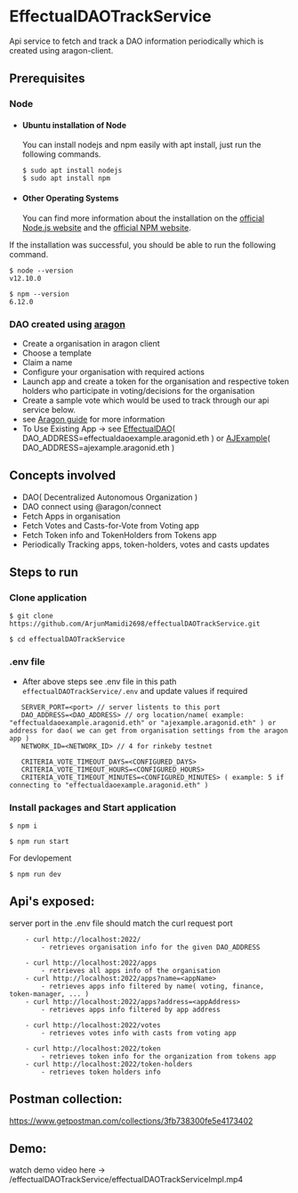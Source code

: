 # EffectualDAOTrackService

Api service to fetch and track a DAO information periodically which is created using aragon-client.

## Prerequisites

### Node

-   #### Ubuntu installation of Node

    You can install nodejs and npm easily with apt install, just run the following commands.

        $ sudo apt install nodejs
        $ sudo apt install npm

-   #### Other Operating Systems
    You can find more information about the installation on the [official Node.js website](https://nodejs.org/) and the [official NPM website](https://npmjs.org/).

If the installation was successful, you should be able to run the following command.

    $ node --version
    v12.10.0

    $ npm --version
    6.12.0

### DAO created using [aragon](https://client.aragon.org/#/)

-   Create a organisation in aragon client
-   Choose a template
-   Claim a name
-   Configure your organisation with required actions
-   Launch app and create a token for the organisation and respective token holders who participate in voting/decisions for the organisation
-   Create a sample vote which would be used to track through our api service below.
-   see [Aragon guide](https://help.aragon.org/collection/1-aragon-user-guide) for more information
-   To Use Existing App -> see [EffectualDAO](https://client.aragon.org/#/effectualdaoexample.aragonid.eth)( DAO_ADDRESS=effectualdaoexample.aragonid.eth )
or [AJExample](https://client.aragon.org/#/ajexample.aragonid.eth)( DAO_ADDRESS=ajexample.aragonid.eth )

## Concepts involved

-   DAO( Decentralized Autonomous Organization )
-   DAO connect using @aragon/connect
-   Fetch Apps in organisation
-   Fetch Votes and Casts-for-Vote from Voting app
-   Fetch Token info and TokenHolders from Tokens app
-   Periodically Tracking apps, token-holders, votes and casts updates

## Steps to run

### Clone application

```
$ git clone https://github.com/ArjunMamidi2698/effectualDAOTrackService.git

$ cd effectualDAOTrackService
```

### .env file

-   After above steps see .env file in this path `effectualDAOTrackService/.env` and update values if required

```
   SERVER_PORT=<port> // server listents to this port
   DAO_ADDRESS=<DAO_ADDRESS> // org location/name( example: "effectualdaoexample.aragonid.eth" or "ajexample.aragonid.eth" ) or address for dao( we can get from organisation settings from the aragon app )
   NETWORK_ID=<NETWORK_ID> // 4 for rinkeby testnet

   CRITERIA_VOTE_TIMEOUT_DAYS=<CONFIGURED_DAYS>
   CRITERIA_VOTE_TIMEOUT_HOURS=<CONFIGURED_HOURS>
   CRITERIA_VOTE_TIMEOUT_MINUTES=<CONFIGURED_MINUTES> ( example: 5 if connecting to "effectualdaoexample.aragonid.eth" )
```

### Install packages and Start application

```
$ npm i

$ npm run start
```

For devlopement

```
$ npm run dev
```

## Api's exposed:

server port in the .env file should match the curl request port

```
    - curl http://localhost:2022/
        - retrieves organisation info for the given DAO_ADDRESS

    - curl http://localhost:2022/apps
        - retrieves all apps info of the organisation
    - curl http://localhost:2022/apps?name=<appName>
        - retrieves apps info filtered by name( voting, finance, token-manager, ... )
    - curl http://localhost:2022/apps?address=<appAddress>
        - retrieves apps info filtered by app address

    - curl http://localhost:2022/votes
        - retrieves votes info with casts from voting app

    - curl http://localhost:2022/token
        - retrieves token info for the organization from tokens app
    - curl http://localhost:2022/token-holders
        - retrieves token holders info

```

## Postman collection:

https://www.getpostman.com/collections/3fb738300fe5e4173402

## Demo:
watch demo video here -> /effectualDAOTrackService/effectualDAOTrackServiceImpl.mp4
